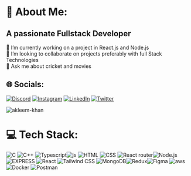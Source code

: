 # 💫 About Me:
## **A passionate Fullstack Developer**
🔭 I’m currently working on a project in React.js and Node.js<br>👯 I’m looking to collaborate on projects preferably with full Stack Technologies<br>💬 Ask me about cricket and movies<br>




## 🌐 Socials:
[![Discord](https://img.shields.io/badge/Discord-%237289DA.svg?logo=discord&logoColor=white)](https://discord.gg/ANU012#9016) [![Instagram](https://img.shields.io/badge/Instagram-%23E4405F.svg?logo=Instagram&logoColor=white)](https://www.instagram.com/anu_var2002/) [![LinkedIn](https://img.shields.io/badge/LinkedIn-%230077B5.svg?logo=linkedin&logoColor=white)](https://www.linkedin.com/in/anurag-varshney-b46263240/) [![Twitter](https://img.shields.io/badge/Twitter-%231DA1F2.svg?logo=Twitter&logoColor=white)](https://twitter.com/Anurag_Var) 

<p align="left"> <img src="https://komarev.com/ghpvc/?username=the-akleem91&label=Profile%20views&color=0e75b6&style=flat" alt="akleem-khan" /> </p>


# 💻 Tech Stack:
![C](https://img.shields.io/badge/c-%2300599C.svg?style=for-the-badge&logo=c&logoColor=white) ![C++](https://img.shields.io/badge/c++-%2300599C.svg?style=for-the-badge&logo=c%2B%2B&logoColor=white) ![Typescript](https://img.shields.io/badge/TypeScript-007ACC?style=for-the-badge&logo=typescript&logoColor=white)![js](https://img.shields.io/badge/JavaScript-323330?style=for-the-badge&logo=javascript&logoColor=F7DF1E) ![HTML](https://img.shields.io/badge/HTML5-E34F26?style=for-the-badge&logo=html5&logoColor=white) ![CSS](https://img.shields.io/badge/CSS3-1572B6?style=for-the-badge&logo=css3&logoColor=white) ![React router](https://img.shields.io/badge/React_Router-CA4245?style=for-the-badge&logo=react-router&logoColor=white)![Node.js](https://img.shields.io/badge/Node.js-43853D?style=for-the-badge&logo=node.js&logoColor=white)![EXPRESS](https://img.shields.io/badge/Express.js-404D59?style=for-the-badg) ![React](https://img.shields.io/badge/React-20232A?style=for-the-badge&logo=react&logoColor=61DAFB) ![Tailwind CSS](https://img.shields.io/badge/Tailwind_CSS-38B2AC?style=for-the-badge&logo=tailwind-css&logoColor=white) ![MongoDB](https://img.shields.io/badge/MongoDB-%234ea94b.svg?style=for-the-badge&logo=mongodb&logoColor=white)![Redux](https://img.shields.io/badge/Redux-593D88?style=for-the-badge&logo=redux&logoColor=white)![Figma](https://img.shields.io/badge/figma-%23F24E1E.svg?style=for-the-badge&logo=figma&logoColor=white) ![aws](https://img.shields.io/badge/Amazon_AWS-232F3E?style=for-the-badge&logo=amazon-aws&logoColor=white) ![Docker](https://img.shields.io/badge/docker-%230db7ed.svg?style=for-the-badge&logo=docker&logoColor=white) ![Postman](https://img.shields.io/badge/Postman-FF6C37?style=for-the-badge&logo=postman&logoColor=white)

<!-- Proudly created with GPRM ( https://gprm.itsvg.in ) -->
